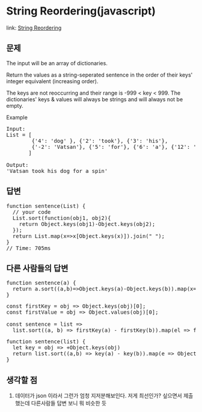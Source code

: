 String Reordering(javascript)
===============

link: [String Reordering](https://www.codewars.com/kata/string-reordering/train/javascript)

문제
--
The input will be an array of dictionaries.  

Return the values as a string-seperated sentence in the order of their keys' integer equivalent (increasing order).  

The keys are not reoccurring and their range is -999 < key < 999. The dictionaries' keys & values will always be strings and will always not be empty.  

Example  
<pre>
Input:
List = [
        {'4': 'dog' }, {'2': 'took'}, {'3': 'his'},
        {'-2': 'Vatsan'}, {'5': 'for'}, {'6': 'a'}, {'12': 'spin'}
       ]

Output:
'Vatsan took his dog for a spin'
</pre>

답변
--
<pre>
function sentence(List) {
  // your code
  List.sort(function(obj1, obj2){  
    return Object.keys(obj1)-Object.keys(obj2);
  });
  return List.map(x=>x[Object.keys(x)]).join(" ");
}
// Time: 705ms
</pre>

다른 사람들의 답변
------------
<pre>
function sentence(a) {
  return a.sort((a,b)=>Object.keys(a)-Object.keys(b)).map(x=>x[+Object.keys(x)]).join` `
}
</pre>

<pre>
const firstKey = obj => Object.keys(obj)[0];
const firstValue = obj => Object.values(obj)[0];

const sentence = list => 
  list.sort((a, b) => firstKey(a) - firstKey(b)).map(el => firstValue(el)).join(' ');
</pre>

<pre>
function sentence(list) {
  let key = obj => +Object.keys(obj)
  return list.sort((a,b) => key(a) - key(b)).map(e => Object.values(e)[0]).join(' ')
}
</pre>

생각할 점
------------------------
1. 데이터가 json 이라서 그런가 엄청 지저분해보인다. 저게 최선인가? 싶으면서 제출했는데 다른사람들 답변 보니 뭐 비슷한 듯
